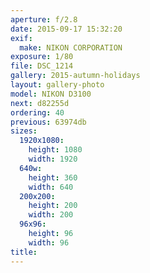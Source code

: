 ```yaml
---
aperture: f/2.8
date: 2015-09-17 15:32:20
exif:
  make: NIKON CORPORATION
exposure: 1/80
file: DSC_1214
gallery: 2015-autumn-holidays
layout: gallery-photo
model: NIKON D3100
next: d82255d
ordering: 40
previous: 63974db
sizes:
  1920x1080:
    height: 1080
    width: 1920
  640w:
    height: 360
    width: 640
  200x200:
    height: 200
    width: 200
  96x96:
    height: 96
    width: 96
title: 
---
```

